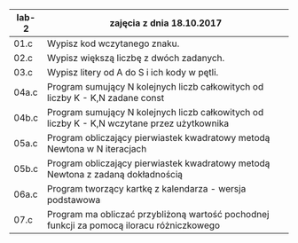 |lab-2             | zajęcia z dnia 18.10.2017
|------------------|--------------------------
| 01.c |  Wypisz kod wczytanego znaku.
| 02.c      | Wypisz większą liczbę z dwóch zadanych.
| 03.c     | Wypisz litery od A do S i ich kody w pętli.
|04a.c| Program sumujący N kolejnych liczb całkowitych od liczby K - K,N zadane const 
|04b.c| Program sumujący N kolejnych liczb całkowitych od liczby K - K,N wczytane przez użytkownika
|05a.c| Program obliczający pierwiastek kwadratowy metodą Newtona w N iteracjach
|05b.c| Program obliczający pierwiastek kwadratowy metodą Newtona z zadaną dokładnością
|06a.c| Program tworzący kartkę z kalendarza - wersja podstawowa
|07.c| Program ma obliczać przybliżoną wartość pochodnej funkcji za pomocą iloracu różniczkowego


